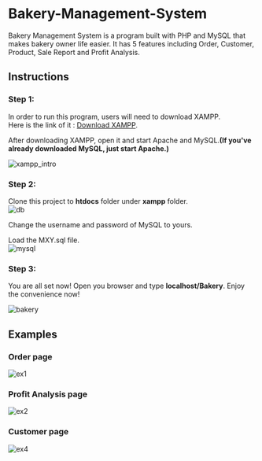 # Bakery-Management-System
Bakery Management System is a program built with PHP and MySQL that makes bakery owner life easier. It has 5 features including Order, Customer, Product, Sale Report and Profit Analysis.

## Instructions
### Step 1:
In order to run this program, users will need to download XAMPP.<br/>
Here is the link of it : [Download XAMPP](https://www.apachefriends.org/index.html).<br/>

After downloading XAMPP, open it and start Apache and MySQL.**(If you've already downloaded MySQL, just start Apache.)**

![xampp_intro](https://user-images.githubusercontent.com/65717589/112913419-905f7a00-90c7-11eb-9c67-a36938c0cdc0.png)

### Step 2:
Clone this project to **htdocs** folder under **xampp** folder.<br/>
![db](https://user-images.githubusercontent.com/65717589/113189050-c5cfa900-9228-11eb-84d3-e007a8ea5a35.png)

Change the username and password of MySQL to yours.

Load the MXY.sql file.<br/>
![mysql](https://user-images.githubusercontent.com/65717589/113189681-7342bc80-9229-11eb-8e4d-6b0d22be0f03.png)

### Step 3:
You are all set now! Open you browser and type **localhost/Bakery**.
Enjoy the convenience now! <br/>

![bakery](https://user-images.githubusercontent.com/65717589/113190299-257a8400-922a-11eb-9f89-48dee50597dd.png)

## Examples
### Order page

![ex1](https://user-images.githubusercontent.com/65717589/113192099-5d82c680-922c-11eb-9137-7b1edfea8e59.png)

### Profit Analysis page
![ex2](https://user-images.githubusercontent.com/65717589/113192120-62e01100-922c-11eb-92ac-64f6cf5d5007.png)

### Customer page
![ex4](https://user-images.githubusercontent.com/65717589/113192126-65426b00-922c-11eb-8cf4-b0e80d5de780.png)
